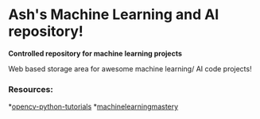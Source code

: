# Ash's Machine Learning and AI repository!
**Controlled repository for machine learning projects**


Web based storage area for awesome machine learning/ AI code projects!

### Resources:
*[opencv-python-tutorials](http://opencv-python-tutroals.readthedocs.org/en/latest/py_tutorials/py_ml/py_table_of_contents_ml/py_table_of_contents_ml.html)
*[machinelearningmastery](http://www.machinelearningmastery.com/blog/)
